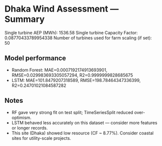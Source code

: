 # Dhaka Wind Assessment — Summary

Single turbine AEP (MWh): 1536.58
Single turbine Capacity Factor: 0.08770433789954338
Number of turbines used for farm scaling (if set): 50

## Model performance
- Random Forest: MAE=0.0007192174913693901, RMSE=0.029983693305057294, R2=0.9999999828685675
- LSTM:         MAE=101.8479207318589, RMSE=198.78464347336399, R2=0.24701021084587282

## Notes
- RF gave very strong fit on test split; TimeSeriesSplit reduced over-optimism.
- LSTM behaved less accurately on this dataset — consider more features or longer records.
- This site (Dhaka) showed low resource (CF ~ 8.77%). Consider coastal sites for utility-scale projects.
